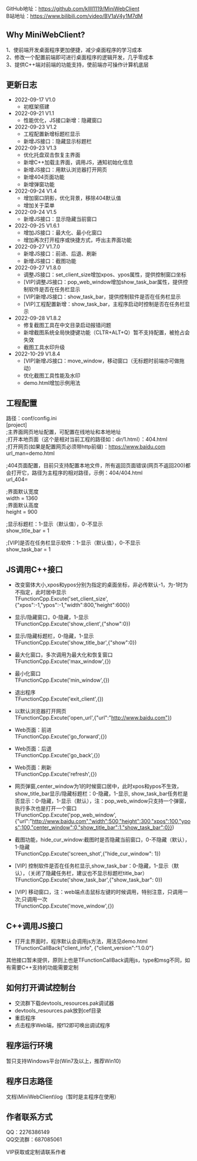 GitHub地址：https://github.com/kllll1119/MiniWebClient  
B站地址：https://www.bilibili.com/video/BV1aV4y1M7dM  
  
## Why MiniWebClient?  
1、使前端开发桌面程序更加便捷，减少桌面程序的学习成本  
2、修改一个配置前端即可进行桌面程序的逻辑开发，几乎零成本  
3、提供C++端对前端的功能支持，使前端亦可操作计算机底层  

  
## 更新日志
* 2022-09-17 V1.0  
  * 初框架搭建  
* 2022-09-21 V1.1  
  * 性能优化，JS接口新增：隐藏窗口  
* 2022-09-23 V1.2  
  * 工程配置新增标题栏显示  
  * 新增JS接口：隐藏显示标题栏  		   
* 2022-09-23 V1.3  
  * 优化托盘双击恢复主界面  
  * 新增C++加载主界面，调用JS，通知初始化信息	
  * 新增JS接口：用默认浏览器打开网页  
  * 新增404页面功能  
  * 新增弹窗功能  
* 2022-09-24 V1.4  
  * 增加窗口阴影，优化背景，移除404默认值  
  * 增加关于菜单  		   
* 2022-09-24 V1.5  
  * 新增JS接口：显示隐藏当前窗口  
* 2022-09-25 V1.6.1  
  * 增加JS接口：最大化、最小化窗口  
  * 增加再次打开程序或快捷方式，呼出主界面功能  
* 2022-09-27 V1.7.0  
  * 新增JS接口：前进、后退、刷新  
  * 新增JS接口：截图功能  
* 2022-09-27 V1.8.0  
  * 调整JS接口：set_client_size增加xpos、ypos属性，提供控制窗口坐标  
  * [VIP]调整JS接口：pop_web_window增加show_task_bar属性，提供控制软件是否在任务栏显示  
  * [VIP]新增JS接口：show_task_bar，提供控制软件是否在任务栏显示  
  * [VIP]工程配置新增：show_task_bar，主程序启动时控制是否在任务栏显示  
* 2022-09-28 V1.8.2  
  * 修复截图工具在中文目录启动报错问题  
  * 新增截图系统全局快捷键功能（CLTR+ALT+Q）暂不支持配置，被抢占会失效  
  * 截图工具水印升级  
* 2022-10-29 V1.8.4  
  * [VIP]新增JS接口：move_window，移动窗口（无标题时前端亦可做拖动）  
  * 优化截图工具性能及水印  
  * demo.html增加示例用法

## 工程配置
路径：conf/config.ini  
[project]  
;主界面网页地址配置，可配置在线地址和本地地址    
;打开本地页面（这个是相对当前工程的路径如：dir/1.html）：404.html  
;打开网页(如果是配置网页必须带http前缀)：https://www.baidu.com  
url_man=demo.html  
  
;404页面配置，目前只支持配置本地文件，所有返回页面错误(网页不返回200)都会打开它，路径为主程序的相对路径，示例：404/404.html  
url_404=  
  
;界面默认宽度  
width = 1360  
;界面默认高度  
height = 900  
  
;显示标题栏：1-显示（默认值），0-不显示  
show_title_bar = 1  

;[VIP]是否在任务栏显示软件：1-显示（默认值），0-不显示  
show_task_bar = 1  

## JS调用C++接口
* 改变窗体大小,xpos和ypos分别为指定的桌面坐标，非必传默认-1，为-1时为不指定，此时居中显示  
TFunctionCpp.Excute('set_client_size',{"xpos":-1,"ypos":-1,"width":800,"height":600})  
  
* 显示/隐藏窗口，0-隐藏，1-显示  
TFunctionCpp.Excute('show_client',{"show":0})  
  
* 显示/隐藏标题栏，0-隐藏，1-显示  
TFunctionCpp.Excute('show_title_bar',{"show":0})  
  
* 最大化窗口，多次调用为最大化和恢复窗口  
TFunctionCpp.Excute('max_window',{})  
  
* 最小化窗口  
TFunctionCpp.Excute('min_window',{})  
  
* 退出程序  
TFunctionCpp.Excute('exit_client',{})  
  
* 以默认浏览器打开网页  
TFunctionCpp.Excute('open_url',{"url":"http://www.baidu.com"})  

* Web页面：前进  
TFunctionCpp.Excute('go_forward',{})  

* Web页面：后退  
TFunctionCpp.Excute('go_back',{})  

* Web页面：刷新  
TFunctionCpp.Excute('refresh',{})  
  
* 网页弹窗,center_window为1的时候窗口居中，此时xpos和ypos不生效，show_title_bar显示/隐藏标题栏：0-隐藏，1-显示, show_task_bar任务栏是否显示：0-隐藏，1-显示（默认），注：pop_web_window只支持一个弹窗，执行多次也是打开一个窗口  
TFunctionCpp.Excute('pop_web_window',{"url":"http://www.baidu.com","width":500,"height":300,"xpos":100,"ypos":100,"center_window":0,"show_title_bar":1,"show_task_bar":0}}) 

* 截图功能，hide_cur_window:截图时是否隐藏当前窗口，0-不隐藏（默认），1-隐藏  
TFunctionCpp.Excute('screen_shot',{"hide_cur_window": 1})  

* [VIP] 控制软件是否在任务栏显示,show_task_bar：0-隐藏，1-显示（默认），（关闭了隐藏任务栏，建议也不显示标题栏title_bar）
TFunctionCpp.Excute('show_task_bar',{"show_task_bar": 0})  

* [VIP] 移动窗口，注：web端点击鼠标左键的时候调用，特别注意，只调用一次;只调用一次  
TFunctionCpp.Excute('move_window',{}) 
  
## C++调用JS接口
* 打开主界面时，程序默认会调用js方法，用法见demo.html  
TFunctionCallBack("client_info", {"client_version":"1.0.0"}  

其他接口暂未提供，原则上也是TFunctionCallBack调用js，type和msg不同，如有需要C++支持的功能需要定制  

## 如何打开调试控制台
* 交流群下载devtools_resources.pak调试器  
* devtools_resources.pak放到cef目录  
* 重启程序  
* 点击程序Web端，按f12即可唤出调试程序


## 程序运行环境
暂只支持Windows平台(Win7及以上，推荐Win10)

  
## 程序日志路径
文档\MiniWebClient\log（暂时是主程序在使用）  


## 作者联系方式
QQ：2276386149  
QQ交流群：687085061  

VIP获取或定制请联系作者  

